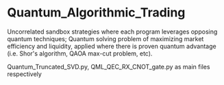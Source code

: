 # Quantum_Algorithmic_Trading
Uncorrelated sandbox strategies where each program leverages opposing quantum techniques; Quantum solving problem of maximizing market efficiency and liquidity, applied where there is proven quantum advantage (i.e. Shor's algorithm, QAOA max-cut problem, etc).

Quantum_Truncated_SVD.py, QML_QEC_RX_CNOT_gate.py as main files respectively
